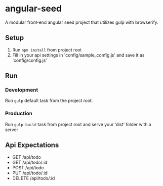 # angular-seed
A modular front-end angular seed project that utilizes gulp with browserify.

## Setup
1. Run ```npm install``` from project root
2. Fill in your api settings in 'config/sample_config.js' and save it as 'config/config.js'

## Run
### Development
Run ```gulp``` default task from the project root.
### Production
Run ```gulp build``` task from project root and serve your 'dist' folder with a server

## Api Expectations
- GET /api/todo
- GET /api/todo/:id
- POST /api/todo
- PUT /api/todo/:id
- DELETE /api/todo/:id
